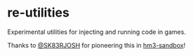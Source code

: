 # re-utilities

Experimental utilities for injecting and running code in games.

Thanks to [@SK83RJOSH](https://github.com/SK83RJOSH) for pioneering this in [hm3-sandbox](https://github.com/SK83RJOSH/hm3-sandbox)!
